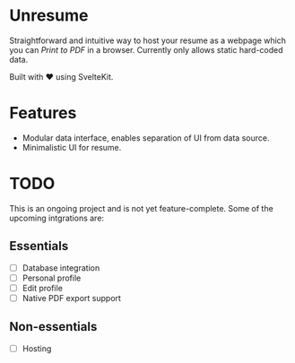 # Unresume

Straightforward and intuitive way to host your resume as a webpage which you can
_Print to PDF_ in a browser. Currently only allows static hard-coded data.

Built with ❤️ using SvelteKit.

# Features

- Modular data interface, enables separation of UI from data source.
- Minimalistic UI for resume.

# TODO

This is an ongoing project and is not yet feature-complete. Some of the upcoming
intgrations are:

## Essentials

- [ ] Database integration
- [ ] Personal profile
- [ ] Edit profile
- [ ] Native PDF export support

## Non-essentials

- [ ] Hosting
